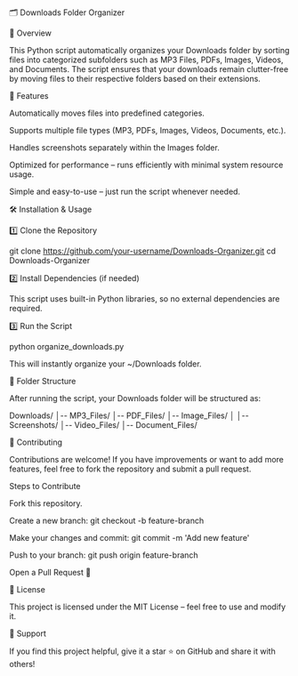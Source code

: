 🗂️ Downloads Folder Organizer

📌 Overview

This Python script automatically organizes your Downloads folder by sorting files into categorized subfolders such as MP3 Files, PDFs, Images, Videos, and Documents. The script ensures that your downloads remain clutter-free by moving files to their respective folders based on their extensions.

🚀 Features

Automatically moves files into predefined categories.

Supports multiple file types (MP3, PDFs, Images, Videos, Documents, etc.).

Handles screenshots separately within the Images folder.

Optimized for performance – runs efficiently with minimal system resource usage.

Simple and easy-to-use – just run the script whenever needed.

🛠️ Installation & Usage

1️⃣ Clone the Repository

git clone https://github.com/your-username/Downloads-Organizer.git
cd Downloads-Organizer

2️⃣ Install Dependencies (if needed)

This script uses built-in Python libraries, so no external dependencies are required.

3️⃣ Run the Script

python organize_downloads.py

This will instantly organize your ~/Downloads folder.

📂 Folder Structure

After running the script, your Downloads folder will be structured as:

Downloads/
│-- MP3_Files/
│-- PDF_Files/
│-- Image_Files/
│   │-- Screenshots/
│-- Video_Files/
│-- Document_Files/

🤝 Contributing

Contributions are welcome! If you have improvements or want to add more features, feel free to fork the repository and submit a pull request.

Steps to Contribute

Fork this repository.

Create a new branch: git checkout -b feature-branch

Make your changes and commit: git commit -m 'Add new feature'

Push to your branch: git push origin feature-branch

Open a Pull Request 🚀

📜 License

This project is licensed under the MIT License – feel free to use and modify it.

🌟 Support

If you find this project helpful, give it a star ⭐ on GitHub and share it with others!

